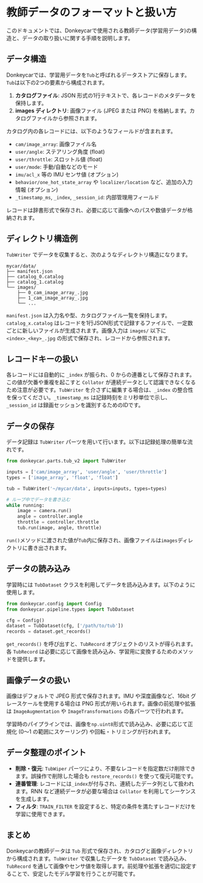 # 教師データのフォーマットと扱い方

このドキュメントでは、Donkeycarで使用される教師データ(学習用データ)の構造と、データの取り扱いに関する手順を説明します。

## データ構造

Donkeycarでは、学習用データを`Tub`と呼ばれるデータストアに保存します。`Tub`は以下の2つの要素から構成されます。

1. **カタログファイル**: JSON 形式の1行テキストで、各レコードのメタデータを保持します。
2. **images ディレクトリ**: 画像ファイル (JPEG または PNG) を格納します。カタログファイルから参照されます。

カタログ内の各レコードには、以下のようなフィールドが含まれます。

- `cam/image_array`: 画像ファイル名
- `user/angle`: ステアリング角度 (float)
- `user/throttle`: スロットル値 (float)
- `user/mode`: 手動/自動などのモード
- `imu/acl_x` 等の IMU センサ値 (オプション)
- `behavior/one_hot_state_array` や `localizer/location` など、追加の入力情報 (オプション)
- `_timestamp_ms`, `_index`, `_session_id`: 内部管理用フィールド

レコードは辞書形式で保存され、必要に応じて画像へのパスや数値データが格納されます。

## ディレクトリ構造例

`TubWriter` でデータを収集すると、次のようなディレクトリ構造になります。

```
mycar/data/
├── manifest.json
├── catalog_0.catalog
├── catalog_1.catalog
└── images/
    ├── 0_cam_image_array_.jpg
    ├── 1_cam_image_array_.jpg
    └── ...
```

`manifest.json` は入力名や型、カタログファイル一覧を保持します。`catalog_x.catalog` はレコードを1行JSON形式で記録するファイルで、一定数ごとに新しいファイルが生成されます。画像入力は `images/` 以下に `<index>_<key>_.jpg` の形式で保存され、レコードから参照されます。

## レコードキーの扱い

各レコードには自動的に `_index` が振られ、0 からの連番として保存されます。この値が欠番や重複を起こすと `Collator` が連続データとして認識できなくなるため注意が必要です。`TubWriter` を介さずに編集する場合は、`_index` の整合性を保ってください。`_timestamp_ms` は記録時刻をミリ秒単位で示し、`_session_id` は録画セッションを識別するためのIDです。

## データの保存

データ記録は `TubWriter` パーツを用いて行います。以下は記録処理の簡単な流れです。

```python
from donkeycar.parts.tub_v2 import TubWriter

inputs = ['cam/image_array', 'user/angle', 'user/throttle']
types = ['image_array', 'float', 'float']

tub = TubWriter('~/mycar/data', inputs=inputs, types=types)

# ループ中でデータを書き込む
while running:
    image = camera.run()
    angle = controller.angle
    throttle = controller.throttle
    tub.run(image, angle, throttle)
```

`run()`メソッドに渡された値が`Tub`内に保存され、画像ファイルは`images`ディレクトリに書き出されます。

## データの読み込み

学習時には `TubDataset` クラスを利用してデータを読み込みます。以下のように使用します。

```python
from donkeycar.config import Config
from donkeycar.pipeline.types import TubDataset

cfg = Config()
dataset = TubDataset(cfg, ['/path/to/tub'])
records = dataset.get_records()
```

`get_records()` を呼び出すと、`TubRecord` オブジェクトのリストが得られます。各 `TubRecord` は必要に応じて画像を読み込み、学習用に変換するためのメソッドを提供します。

## 画像データの扱い

画像はデフォルトで JPEG 形式で保存されます。IMU や深度画像など、16bit グレースケールを使用する場合は PNG 形式が用いられます。画像の前処理や拡張は `ImageAugmentation` や `ImageTransformations` の各パーツで行われます。

学習時のパイプラインでは、画像を`np.uint8`形式で読み込み、必要に応じて正規化 (0〜1 の範囲にスケーリング) や回転・トリミングが行われます。

## データ整理のポイント

- **削除・復元**: `TubWiper` パーツにより、不要なレコードを指定数だけ削除できます。誤操作で削除した場合も `restore_records()` を使って復元可能です。
- **連番管理**: レコードには`_index`が付与され、連続したデータ列として扱われます。RNN など連続データが必要な場合は `Collator` を利用してシーケンスを生成します。
- **フィルタ**: `TRAIN_FILTER` を設定すると、特定の条件を満たすレコードだけを学習に使用できます。

## まとめ

Donkeycarの教師データは `Tub` 形式で保存され、カタログと画像ディレクトリから構成されます。`TubWriter` で収集したデータを `TubDataset` で読み込み、`TubRecord` を通して画像やセンサ値を取得します。前処理や拡張を適切に設定することで、安定したモデル学習を行うことが可能です。
